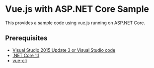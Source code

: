 # Vue.js with ASP.NET Core Sample #

This provides a sample code using vue.js running on ASP.NET Core.


## Prerequisites ##

* [Visual Studio 2015 Update 3 or Visual Studio code](https://www.visualstudio.com/downloads/)
* [.NET Core 1.1](https://www.microsoft.com/net/download/core#/current)
* [vue-cli](https://www.npmjs.com/package/vue-cli)

